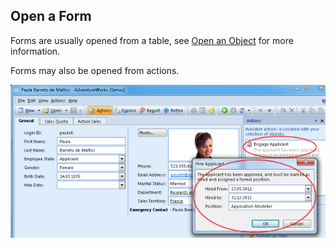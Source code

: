 ## Open a Form

Forms are usually opened from a table, see [Open an Object](../working-in-tables/open-an-object.md "Open an Object") for more information.

Forms may also be opened from actions.

![ID6395E5CE1235436E.ID340CBE95AD344880.png](media/ID6395E5CE1235436E.ID340CBE95AD344880.png)